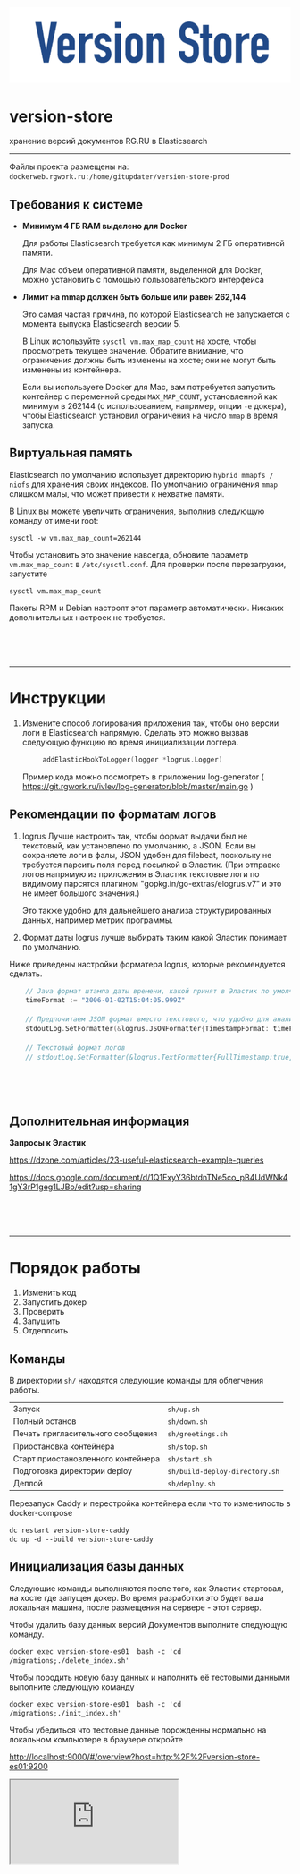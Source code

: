 
<img src="images/title1.gif">

version-store
========


хранение версий документов RG.RU в Elasticsearch


--------

Файлы проекта размещены на: `dockerweb.rgwork.ru:/home/gitupdater/version-store-prod`



Требования к системе
------



* **Минимум 4 ГБ RAM выделено для Docker**

    Для работы Elasticsearch требуется как минимум 2 ГБ оперативной памяти.

    Для Mac объем оперативной памяти, выделенной для Docker, можно установить с помощью пользовательского интерфейса

* **Лимит на mmap должен быть больше или равен 262,144**

    Это самая частая причина, по которой Elasticsearch не запускается с момента выпуска Elasticsearch версии 5.

    В Linux используйте `sysctl vm.max_map_count` на хосте, чтобы просмотреть текущее значение. Обратите внимание, что ограничения должны быть изменены на хосте; они не могут быть изменены из контейнера.

    Если вы используете Docker для Mac, вам потребуется запустить контейнер с переменной среды `MAX_MAP_COUNT`, установленной как минимум в 262144 (с использованием, например, опции `-e` докера), чтобы Elasticsearch установил ограничения на число `mmap` в время запуска.


Виртуальная память
------------------

Elasticsearch по умолчанию использует директорию `hybrid mmapfs / niofs` для хранения своих индексов. По умолчанию ограничения  `mmap` слишком малы, что может привести к нехватке памяти.

В Linux вы можете увеличить ограничения, выполнив следующую команду от имени root:

    sysctl -w vm.max_map_count=262144

Чтобы установить это значение навсегда, обновите параметр `vm.max_map_count` в `/etc/sysctl.conf`. Для проверки после перезагрузки, запустите 

    sysctl vm.max_map_count

Пакеты RPM и Debian настроят этот параметр автоматически. Никаких дополнительных настроек не требуется.



<br><br><br>

--------------------------

Инструкции
===========


1. Измените способ логирования приложения так, чтобы оно  версии логи в Elasticsearch напрямую. 
   Сделать это можно вызвав следующую функцию во время инициализации логгера. 
   ```go
        addElasticHookToLogger(logger *logrus.Logger)
   ```
   Пример кода можно посмотреть в приложении log-generator 
   ( <https://git.rgwork.ru/ivlev/log-generator/blob/master/main.go> )



Рекомендации по форматам логов
---------------------------

1. logrus Лучше настроить так, чтобы формат выдачи был не текстовый, как установлено
по умолчанию, а JSON. Если вы сохраняете логи в фалы, JSON удобен для filebeat, 
поскольку не требуется парсить поля перед посылкой в Эластик. (При отправке логов напрямую из приложения в Эластик текстовые логи по видимому парсятся плагином
"gopkg.in/go-extras/elogrus.v7" и это не имеет большого значения.)

    Это также удобно для дальнейшего анализа структурированных данных, например метрик программы.

2. Формат даты logrus лучше выбирать таким какой Эластик понимает по умолчанию.
   
Ниже приведены настройки форматера logrus, которые рекомендуется сделать.


```go
	// Java формат штампа даты времени, какой принят в Эластик по умолчанию.
	timeFormat := "2006-01-02T15:04:05.999Z"

	// Предпочитаем JSON формат вместо текстового, что удобно для анализа логов в Эластик.
	stdoutLog.SetFormatter(&logrus.JSONFormatter{TimestampFormat: timeFormat})
	
	// Текстовый формат логов
	// stdoutLog.SetFormatter(&logrus.TextFormatter{FullTimestamp:true, TimestampFormat: timeFormat})

```



<br><br><br>

Дополнительная информация
----

**Запросы к Эластик**

https://dzone.com/articles/23-useful-elasticsearch-example-queries


https://docs.google.com/document/d/1Q1ExyY36btdnTNe5co_pB4UdWNk41gY3rP1geg1LJBo/edit?usp=sharing



<br><br><br>

--------------------------

Порядок работы
==============

1. Изменить код
2. Запустить докер
3. Проверить
4. Запушить
5. Отдеплоить
   

Команды
-------
В директории `sh/` находятся следующие команды для облегчения работы.


|   |   |
|---|---|
Запуск                                      | `sh/up.sh`
Полный останов                              | `sh/down.sh`
Печать пригласительного сообщения           | `sh/greetings.sh`
Приостановка контейнера                     | `sh/stop.sh`
Старт приостановленного контейнера          | `sh/start.sh`
Подготовка директории deploy                | `sh/build-deploy-directory.sh`
Деплой                                      | `sh/deploy.sh`



Перезапуск Caddy и перестройка контейнера если что то изменилость в docker-compose 
```
dc restart version-store-caddy  
dc up -d --build version-store-caddy     
```


## Инициализация базы данных

Следующие команды выполняются после того, как Эластик стартовал, на хосте где запущен докер.
Во время  разработки это будет ваша локальная машина, после размещения на сервере -  этот сервер.

Чтобы удалить базу данных версий Документов выполните следующую команду.
```
docker exec version-store-es01  bash -c 'cd /migrations;./delete_index.sh'
```
Чтобы породить новую базу данных и наполнить её тестовыми данными выполните следующую команду
```
docker exec version-store-es01  bash -c 'cd /migrations;./init_index.sh'
```

Чтобы убедиться что тестовые данные порожденны нормально на локальном компьютере в браузере откройте

<http://localhost:9000/#/overview?host=http:%2F%2Fversion-store-es01:9200>

<iframe src="https://bbc.com"></iframe>